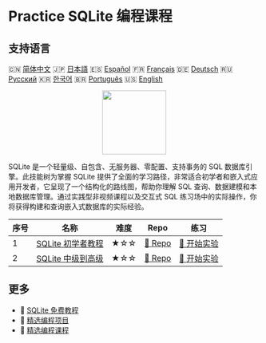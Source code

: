 # Practice SQLite 编程课程

## 支持语言

🇨🇳 [简体中文](README_zh.md) 🇯🇵 [日本語](README_ja.md) 🇪🇸 [Español](README_es.md) 🇫🇷 [Français](README_fr.md) 🇩🇪 [Deutsch](README_de.md) 🇷🇺 [Русский](README_ru.md) 🇰🇷 [한국어](README_ko.md) 🇧🇷 [Português](README_pt.md) 🇺🇸 [English](README.md) 

<div align="center">
<img width="128px" src="https://file.labex.io/path/yNOqpRQSmPL4.png">
</div>

SQLite 是一个轻量级、自包含、无服务器、零配置、支持事务的 SQL 数据库引擎。此技能树为掌握 SQLite 提供了全面的学习路径，非常适合初学者和嵌入式应用开发者，它呈现了一个结构化的路线图，帮助你理解 SQL 查询、数据建模和本地数据库管理。通过实践型非视频课程以及交互式 SQL 练习场中的实际操作，你将获得构建和查询嵌入式数据库的实际经验。

|   序号 | 名称                                                                             | 难度   | Repo                                                                     | 练习                                                                       |
|--------|----------------------------------------------------------------------------------|--------|--------------------------------------------------------------------------|----------------------------------------------------------------------------|
|      1 | [SQLite 初学者教程](https://labex.io/zh/courses/sqlite-for-beginners)            | ★☆☆    | [🔗 Repo](https://github.com/labex-labs/sqlite-for-beginners)            | [🚀 开始实验](https://labex.io/zh/courses/sqlite-for-beginners)            |
|      2 | [SQLite 中级到高级](https://labex.io/zh/courses/sqlite-intermediate-to-advanced) | ★☆☆    | [🔗 Repo](https://github.com/labex-labs/sqlite-intermediate-to-advanced) | [🚀 开始实验](https://labex.io/zh/courses/sqlite-intermediate-to-advanced) |

## 更多

- 🔗 [SQLite 免费教程](https://github.com/labex-labs/sqlite-free-tutorials)
- 🔗 [精选编程项目](https://github.com/labex-labs/awesome-programming-projects)
- 🔗 [精选编程课程](https://github.com/labex-labs/awesome-programming-courses)

